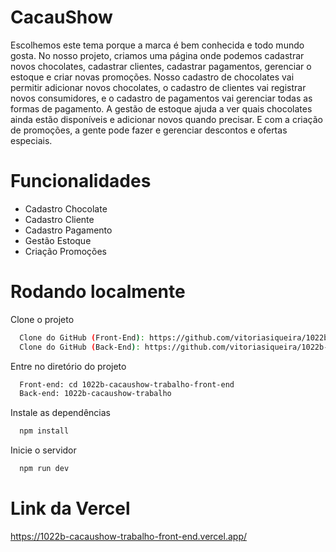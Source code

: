 # CacauShow

Escolhemos este tema porque a marca é bem conhecida e todo mundo gosta. No nosso projeto, criamos uma página onde podemos cadastrar novos chocolates, cadastrar clientes, cadastrar pagamentos, gerenciar o estoque e criar novas promoções. Nosso cadastro de chocolates vai permitir adicionar novos chocolates, o cadastro de clientes vai registrar novos consumidores, e o cadastro de pagamentos vai gerenciar todas as formas de pagamento. A gestão de estoque ajuda a ver quais chocolates ainda estão disponíveis e adicionar novos quando precisar. E com a criação de promoções, a gente pode fazer e gerenciar descontos e ofertas especiais.

# Funcionalidades

- Cadastro Chocolate
- Cadastro Cliente
- Cadastro Pagamento
- Gestão Estoque
- Criação Promoções

# Rodando localmente

Clone o projeto

```bash
  Clone do GitHub (Front-End): https://github.com/vitoriasiqueira/1022b-cacaushow-trabalho-front-end.git 
  Clone do GitHub (Back-End): https://github.com/vitoriasiqueira/1022b-cacaushow-trabalho.git
```

Entre no diretório do projeto

```bash
  Front-end: cd 1022b-cacaushow-trabalho-front-end
  Back-end: 1022b-cacaushow-trabalho
```

Instale as dependências

```bash
  npm install
```

Inicie o servidor

```bash
  npm run dev
```

# Link da Vercel

https://1022b-cacaushow-trabalho-front-end.vercel.app/

